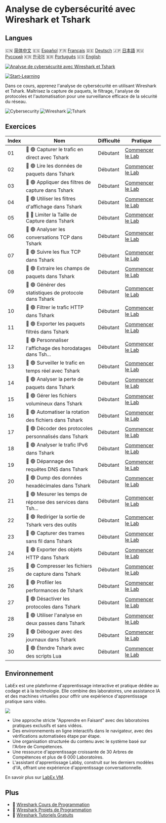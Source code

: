 # Analyse de cybersécurité avec Wireshark et Tshark

## Langues

🇨🇳 [简体中文](README_zh.md) 🇪🇸 [Español](README_es.md) 🇫🇷 [Français](README_fr.md) 🇩🇪 [Deutsch](README_de.md) 🇯🇵 [日本語](README_ja.md) 🇷🇺 [Русский](README_ru.md) 🇰🇷 [한국어](README_ko.md) 🇧🇷 [Português](README_pt.md) 🇺🇸 [English](README.md) 

[![Analyse de cybersécurité avec Wireshark et Tshark](https://cover-creator.labex.io/cybersecurity-analysis-with-wireshark-and-tshark.png?lang=fr)](https://labex.io/fr/courses/cybersecurity-analysis-with-wireshark-and-tshark)

[![Start-Learning](https://img.shields.io/badge/Start-Learning-whitesmoke?style=for-the-badge)](https://labex.io/fr/courses/cybersecurity-analysis-with-wireshark-and-tshark)

Dans ce cours, apprenez l'analyse de cybersécurité en utilisant Wireshark et Tshark. Maîtrisez la capture de paquets, le filtrage, l'analyse de protocoles et l'automatisation pour une surveillance efficace de la sécurité du réseau.

![Cybersecurity](https://img.shields.io/badge/Cybersecurity-whitesmoke?style=for-the-badge&logo=cybersecurity)
![Wireshark](https://img.shields.io/badge/Wireshark-whitesmoke?style=for-the-badge&logo=wireshark)
![Tshark](https://img.shields.io/badge/Tshark-whitesmoke?style=for-the-badge&logo=tshark)


## Exercices

|   Index | Nom                                                         | Difficulté   | Pratique                                                                                                                               |
|---------|-------------------------------------------------------------|--------------|----------------------------------------------------------------------------------------------------------------------------------------|
|      01 | 📖 🟢 Capturer le trafic en direct avec Tshark              | Débutant     | <a target='_blank' href='https://labex.io/fr/tutorials/wireshark-capture-live-traffic-in-tshark-548916'>Commencer le Lab</a>           |
|      02 | 📖 🟢 Lire les données de paquets dans Tshark               | Débutant     | <a target='_blank' href='https://labex.io/fr/tutorials/wireshark-read-packet-data-in-tshark-548937'>Commencer le Lab</a>               |
|      03 | 📖 🟢 Appliquer des filtres de capture dans Tshark          | Débutant     | <a target='_blank' href='https://labex.io/fr/tutorials/wireshark-apply-capture-filters-in-tshark-548914'>Commencer le Lab</a>          |
|      04 | 📖 🟢 Utiliser les filtres d'affichage dans Tshark          | Débutant     | <a target='_blank' href='https://labex.io/fr/tutorials/wireshark-use-display-filters-in-tshark-548939'>Commencer le Lab</a>            |
|      05 | 📖 🔵 Limiter la Taille de Capture dans Tshark              | Débutant     | <a target='_blank' href='https://labex.io/fr/tutorials/wireshark-limit-capture-size-in-tshark-548932'>Commencer le Lab</a>             |
|      06 | 📖 🟢 Analyser les conversations TCP dans Tshark            | Débutant     | <a target='_blank' href='https://labex.io/fr/tutorials/wireshark-analyze-tcp-conversations-in-tshark-548913'>Commencer le Lab</a>      |
|      07 | 📖 🟢 Suivre les flux TCP dans Tshark                       | Débutant     | <a target='_blank' href='https://labex.io/fr/tutorials/wireshark-follow-tcp-streams-in-tshark-548929'>Commencer le Lab</a>             |
|      08 | 📖 🟢 Extraire les champs de paquets dans Tshark            | Débutant     | <a target='_blank' href='https://labex.io/fr/tutorials/wireshark-extract-packet-fields-in-tshark-548927'>Commencer le Lab</a>          |
|      09 | 📖 🟢 Générer des statistiques de protocole dans Tshark     | Débutant     | <a target='_blank' href='https://labex.io/fr/tutorials/wireshark-generate-protocol-statistics-in-tshark-548930'>Commencer le Lab</a>   |
|      10 | 📖 🟢 Filtrer le trafic HTTP dans Tshark                    | Débutant     | <a target='_blank' href='https://labex.io/fr/tutorials/wireshark-filter-http-traffic-in-tshark-548928'>Commencer le Lab</a>            |
|      11 | 📖 🟢 Exporter les paquets filtrés dans Tshark              | Débutant     | <a target='_blank' href='https://labex.io/fr/tutorials/wireshark-export-filtered-packets-in-tshark-548924'>Commencer le Lab</a>        |
|      12 | 📖 🟢 Personnaliser l'affichage des horodatages dans Tsh... | Débutant     | <a target='_blank' href='https://labex.io/fr/tutorials/wireshark-customize-timestamp-display-in-tshark-548919'>Commencer le Lab</a>    |
|      13 | 📖 🟢 Surveiller le trafic en temps réel avec Tshark        | Débutant     | <a target='_blank' href='https://labex.io/fr/tutorials/wireshark-monitor-traffic-in-real-time-in-tshark-548934'>Commencer le Lab</a>   |
|      14 | 📖 🟢 Analyser la perte de paquets dans Tshark              | Débutant     | <a target='_blank' href='https://labex.io/fr/tutorials/wireshark-analyze-packet-loss-in-tshark-548912'>Commencer le Lab</a>            |
|      15 | 📖 🟢 Gérer les fichiers volumineux dans Tshark             | Débutant     | <a target='_blank' href='https://labex.io/fr/tutorials/wireshark-handle-large-files-in-tshark-548931'>Commencer le Lab</a>             |
|      16 | 📖 🟢 Automatiser la rotation des fichiers dans Tshark      | Débutant     | <a target='_blank' href='https://labex.io/fr/tutorials/wireshark-automate-file-rotation-in-tshark-548915'>Commencer le Lab</a>         |
|      17 | 📖 🟢 Décoder des protocoles personnalisés dans Tshark      | Débutant     | <a target='_blank' href='https://labex.io/fr/tutorials/wireshark-decode-custom-protocols-in-tshark-548921'>Commencer le Lab</a>        |
|      18 | 📖 🟢 Analyser le trafic IPv6 dans Tshark                   | Débutant     | <a target='_blank' href='https://labex.io/fr/tutorials/wireshark-analyze-ipv6-traffic-in-tshark-548911'>Commencer le Lab</a>           |
|      19 | 📖 🟢 Dépannage des requêtes DNS dans Tshark                | Débutant     | <a target='_blank' href='https://labex.io/fr/tutorials/wireshark-troubleshoot-dns-queries-in-tshark-548938'>Commencer le Lab</a>       |
|      20 | 📖 🟢 Dump des données hexadécimales dans Tshark            | Débutant     | <a target='_blank' href='https://labex.io/fr/tutorials/wireshark-dump-hex-data-in-tshark-548923'>Commencer le Lab</a>                  |
|      21 | 📖 🟢 Mesurer les temps de réponse des services dans Tsh... | Débutant     | <a target='_blank' href='https://labex.io/fr/tutorials/wireshark-measure-service-response-times-in-tshark-548933'>Commencer le Lab</a> |
|      22 | 📖 🟢 Rediriger la sortie de Tshark vers des outils         | Débutant     | <a target='_blank' href='https://labex.io/fr/tutorials/wireshark-pipe-tshark-output-to-tools-548935'>Commencer le Lab</a>              |
|      23 | 📖 🟢 Capturer des trames sans fil dans Tshark              | Débutant     | <a target='_blank' href='https://labex.io/fr/tutorials/wireshark-capture-wireless-frames-in-tshark-548917'>Commencer le Lab</a>        |
|      24 | 📖 🟢 Exporter des objets HTTP dans Tshark                  | Débutant     | <a target='_blank' href='https://labex.io/fr/tutorials/wireshark-export-http-objects-in-tshark-548925'>Commencer le Lab</a>            |
|      25 | 📖 🟢 Compresser les fichiers de capture dans Tshark        | Débutant     | <a target='_blank' href='https://labex.io/fr/tutorials/wireshark-compress-capture-files-in-tshark-548918'>Commencer le Lab</a>         |
|      26 | 📖 🟢 Profiler les performances de Tshark                   | Débutant     | <a target='_blank' href='https://labex.io/fr/tutorials/wireshark-profile-tshark-performance-548936'>Commencer le Lab</a>               |
|      27 | 📖 🟢 Désactiver les protocoles dans Tshark                 | Débutant     | <a target='_blank' href='https://labex.io/fr/tutorials/wireshark-disable-protocols-in-tshark-548922'>Commencer le Lab</a>              |
|      28 | 📖 🟢 Utiliser l'analyse en deux passes dans Tshark         | Débutant     | <a target='_blank' href='https://labex.io/fr/tutorials/wireshark-use-two-pass-analysis-in-tshark-548940'>Commencer le Lab</a>          |
|      29 | 📖 🟢 Déboguer avec des journaux dans Tshark                | Débutant     | <a target='_blank' href='https://labex.io/fr/tutorials/wireshark-debug-with-logs-in-tshark-548920'>Commencer le Lab</a>                |
|      30 | 📖 🟢 Étendre Tshark avec des scripts Lua                   | Débutant     | <a target='_blank' href='https://labex.io/fr/tutorials/wireshark-extend-tshark-with-lua-scripts-548926'>Commencer le Lab</a>           |

## Environnement

LabEx est une plateforme d'apprentissage interactive et pratique dédiée au codage et à la technologie. Elle combine des laboratoires, une assistance IA et des machines virtuelles pour offrir une expérience d'apprentissage pratique sans vidéo.

![](https://tutorial-screenshot.getvm.io/images/vm-1725247253.png)

- Une approche stricte "Apprendre en Faisant" avec des laboratoires pratiques exclusifs et sans vidéos.
- Des environnements en ligne interactifs dans le navigateur, avec des vérifications automatisées étape par étape.
- Une organisation structurée du contenu avec le système basé sur l'Arbre de Compétences.
- Une ressource d'apprentissage croissante de 30 Arbres de Compétences et plus de 6 000 Laboratoires.
- L'assistant d'apprentissage Labby, construit sur les derniers modèles d'IA, offrant une expérience d'apprentissage conversationnelle.

En savoir plus sur [LabEx VM](https://support.labex.io/using-labex/virtual-machine).

## Plus

- 🔗 [Wireshark Cours de Programmation](https://github.com/labex-labs/awesome-programming-courses)
- 🔗 [Wireshark Projets de Programmation](https://github.com/labex-labs/awesome-programming-projects)
- 🔗 [Wireshark Tutoriels Gratuits](https://github.com/labex-labs/wireshark-free-tutorials)

